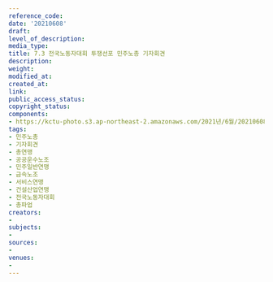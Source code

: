 ```yaml
---
reference_code: 
date: '20210608'
draft: 
level_of_description: 
media_type: 
title: 7.3 전국노동자대회 투쟁선포 민주노총 기자회견
description: 
weight: 
modified_at: 
created_at: 
link: 
public_access_status: 
copyright_status: 
components:
- https://kctu-photo.s3.ap-northeast-2.amazonaws.com/2021년/6월/20210608-7.3+전국노동자대회+투쟁선포+민주노총+기자회견_민주노총_기자회견_총연맹_공공운수노조_민주일반연맹_금속노조_서비스연맹_건설산업연맹_전국노동자대회_총파업/_1D20201.jpg
tags:
- 민주노총
- 기자회견
- 총연맹
- 공공운수노조
- 민주일반연맹
- 금속노조
- 서비스연맹
- 건설산업연맹
- 전국노동자대회
- 총파업
creators:
- 
subjects:
- 
sources:
- 
venues:
- 
---
```

